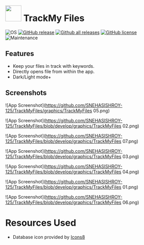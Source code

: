 
# <img src="assets/icon.ico" width="50px" alt=""></img> TrackMy Files
![OS](https://img.shields.io/badge/Windows-3DDC84?style=for-the-badge&logo=windows&logoColor=blue&style=plastic)
[![GitHub release](https://img.shields.io/github/v/release/SNEHASISHROY-125/TrackMyFiles?include_prereleases&color=blueviolet)](https://github.com/SNEHASISHROY-125/TrackMyFiles/releases)
[![Github all releases](https://img.shields.io/github/downloads/SNEHASISHROY-125/TrackMyFiles/total?color=blue&label=GitHub%E2%87%A9&style=plastic)](https://somsubhra.github.io/github-release-stats/?username=cylonid&repository=NativeAlphaForAndroid&page=1&per_page=20)
[![GitHub license](https://img.shields.io/github/license/SNEHASISHROY-125/TrackMyFiles?color=orange)](https://github.com/cylonid/NativeAlphaForAndroid/blob/master/LICENSE)
![Maintenance](https://img.shields.io/badge/Maintained%3F-yes-green.svg)


## Features
  * Keep your files in track with keywords.
  * Directly opens file from within the app.
  * Dark/Light mode+

## Screenshots

![App Screenshot](https://github.com/SNEHASISHROY-125/TrackMyFiles/graphics/TrackMyFiles 05.png)

![App Screenshot](https://github.com/SNEHASISHROY-125/TrackMyFiles/blob/develop/graphics/TrackMyFiles 02.png)

![App Screenshot](https://github.com/SNEHASISHROY-125/TrackMyFiles/blob/develop/graphics/TrackMyFiles 07.png)

![App Screenshot](https://github.com/SNEHASISHROY-125/TrackMyFiles/blob/develop/graphics/TrackMyFiles 03.png)

![App Screenshot](https://github.com/SNEHASISHROY-125/TrackMyFiles/blob/develop/graphics/TrackMyFiles 04.png)

![App Screenshot](https://github.com/SNEHASISHROY-125/TrackMyFiles/blob/develop/graphics/TrackMyFiles 01.png)

![App Screenshot](https://github.com/SNEHASISHROY-125/TrackMyFiles/blob/develop/graphics/TrackMyFiles 06.png)

# Resources Used

* Database icon provided by [Icons8](https://icons8.com/icon/o69S13OLJv8d/database)